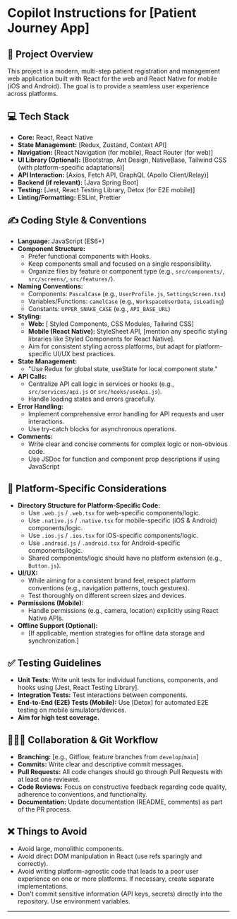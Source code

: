 # Copilot Instructions for [Patient Journey App]

## 🚀 Project Overview

This project is a modern, multi-step patient registration and management web application built with React for the web and React Native for mobile (iOS and Android). The goal is to provide a seamless user experience across platforms.

## 💻 Tech Stack

- **Core:** React, React Native
- **State Management:** [Redux, Zustand, Context API]
- **Navigation:** [React Navigation (for mobile), React Router (for web)]
- **UI Library (Optional):** [Bootstrap, Ant Design, NativeBase, Tailwind CSS (with platform-specific adaptations)]
- **API Interaction:** [Axios, Fetch API, GraphQL (Apollo Client/Relay)]
- **Backend (if relevant):** [Java Spring Boot]
- **Testing:** [Jest, React Testing Library, Detox (for E2E mobile)]
- **Linting/Formatting:** ESLint, Prettier

## ✍️ Coding Style & Conventions

- **Language:** JavaScript (ES6+)
- **Component Structure:**
  - Prefer functional components with Hooks.
  - Keep components small and focused on a single responsibility.
  - Organize files by feature or component type (e.g., `src/components/`, `src/screens/`, `src/features/`).
- **Naming Conventions:**
  - Components: `PascalCase` (e.g., `UserProfile.js`, `SettingsScreen.tsx`)
  - Variables/Functions: `camelCase` (e.g., `WorkspaceUserData`, `isLoading`)
  - Constants: `UPPER_SNAKE_CASE` (e.g., `API_BASE_URL`)
- **Styling:**
  - **Web:** [ Styled Components, CSS Modules, Tailwind CSS]
  - **Mobile (React Native):** StyleSheet API, [mention any specific styling libraries like Styled Components for React Native].
  - Aim for consistent styling across platforms, but adapt for platform-specific UI/UX best practices.
- **State Management:**
  - "Use Redux for global state, useState for local component state."
- **API Calls:**
  - Centralize API call logic in services or hooks (e.g., `src/services/api.js` or `src/hooks/useApi.js`).
  - Handle loading states and errors gracefully.
- **Error Handling:**
  - Implement comprehensive error handling for API requests and user interactions.
  - Use try-catch blocks for asynchronous operations.
- **Comments:**
  - Write clear and concise comments for complex logic or non-obvious code.
  - Use JSDoc for function and component prop descriptions if using JavaScript

## 📱 Platform-Specific Considerations

- **Directory Structure for Platform-Specific Code:**
  - Use `.web.js` / `.web.tsx` for web-specific components/logic.
  - Use `.native.js` / `.native.tsx` for mobile-specific (iOS & Android) components/logic.
  - Use `.ios.js` / `.ios.tsx` for iOS-specific components/logic.
  - Use `.android.js` / `.android.tsx` for Android-specific components/logic.
  - Shared components/logic should have no platform extension (e.g., `Button.js`).
- **UI/UX:**
  - While aiming for a consistent brand feel, respect platform conventions (e.g., navigation patterns, touch gestures).
  - Test thoroughly on different screen sizes and devices.
- **Permissions (Mobile):**
  - Handle permissions (e.g., camera, location) explicitly using React Native APIs.
- **Offline Support (Optional):**
  - [If applicable, mention strategies for offline data storage and synchronization.]

## ✅ Testing Guidelines

- **Unit Tests:** Write unit tests for individual functions, components, and hooks using [Jest, React Testing Library].
- **Integration Tests:** Test interactions between components.
- **End-to-End (E2E) Tests (Mobile):** Use [Detox] for automated E2E testing on mobile simulators/devices.
- **Aim for high test coverage.**

## 🧑‍🤝‍🧑 Collaboration & Git Workflow

- **Branching:** [e.g., Gitflow, feature branches from `develop`/`main`]
- **Commits:** Write clear and descriptive commit messages.
- **Pull Requests:** All code changes should go through Pull Requests with at least one reviewer.
- **Code Reviews:** Focus on constructive feedback regarding code quality, adherence to conventions, and functionality.
- **Documentation:** Update documentation (README, comments) as part of the PR process.

## ❌ Things to Avoid

- Avoid large, monolithic components.
- Avoid direct DOM manipulation in React (use refs sparingly and correctly).
- Avoid writing platform-agnostic code that leads to a poor user experience on one or more platforms. If necessary, create separate implementations.
- Don't commit sensitive information (API keys, secrets) directly into the repository. Use environment variables.

---
